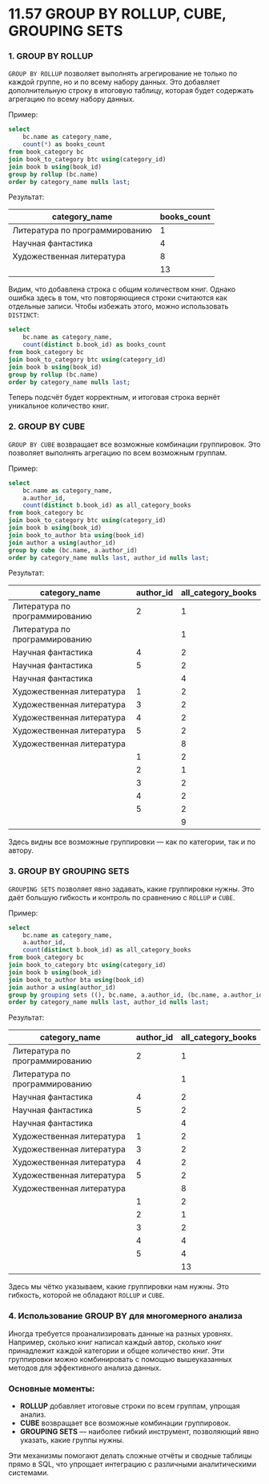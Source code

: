 # 11.57 GROUP BY ROLLUP, CUBE, GROUPING SETS

### 1. **GROUP BY ROLLUP**

`GROUP BY ROLLUP` позволяет выполнять агрегирование не только по каждой группе, но и по всему набору данных. Это добавляет дополнительную строку в итоговую таблицу, которая будет содержать агрегацию по всему набору данных.

Пример:

```sql
select
    bc.name as category_name,
    count(*) as books_count
from book_category bc
join book_to_category btc using(category_id)
join book b using(book_id)
group by rollup (bc.name)
order by category_name nulls last;
```

Результат:

| category_name | books_count |
| --- | --- |
| Литература по программированию | 1 |
| Научная фантастика | 4 |
| Художественная литература | 8 |
|  | 13 |

Видим, что добавлена строка с общим количеством книг. Однако ошибка здесь в том, что повторяющиеся строки считаются как отдельные записи. Чтобы избежать этого, можно использовать `DISTINCT`:

```sql
select
    bc.name as category_name,
    count(distinct b.book_id) as books_count
from book_category bc
join book_to_category btc using(category_id)
join book b using(book_id)
group by rollup (bc.name)
order by category_name nulls last;
```

Теперь подсчёт будет корректным, и итоговая строка вернёт уникальное количество книг.

### 2. **GROUP BY CUBE**

`GROUP BY CUBE` возвращает все возможные комбинации группировок. Это позволяет выполнять агрегацию по всем возможным группам.

Пример:

```sql
select
    bc.name as category_name,
    a.author_id,
    count(distinct b.book_id) as all_category_books
from book_category bc
join book_to_category btc using(category_id)
join book b using(book_id)
join book_to_author bta using(book_id)
join author a using(author_id)
group by cube (bc.name, a.author_id)
order by category_name nulls last, author_id nulls last;
```

Результат:

| category_name | author_id | all_category_books |
| --- | --- | --- |
| Литература по программированию | 2 | 1 |
| Литература по программированию |  | 1 |
| Научная фантастика | 4 | 2 |
| Научная фантастика | 5 | 2 |
| Научная фантастика |  | 4 |
| Художественная литература | 1 | 2 |
| Художественная литература | 3 | 2 |
| Художественная литература | 4 | 2 |
| Художественная литература | 5 | 2 |
| Художественная литература |  | 8 |
|  | 1 | 2 |
|  | 2 | 1 |
|  | 3 | 2 |
|  | 4 | 2 |
|  | 5 | 2 |
|  |  | 9 |

Здесь видны все возможные группировки — как по категории, так и по автору.

### 3. **GROUP BY GROUPING SETS**

`GROUPING SETS` позволяет явно задавать, какие группировки нужны. Это даёт большую гибкость и контроль по сравнению с `ROLLUP` и `CUBE`.

Пример:

```sql
select
    bc.name as category_name,
    a.author_id,
    count(distinct b.book_id) as all_category_books
from book_category bc
join book_to_category btc using(category_id)
join book b using(book_id)
join book_to_author bta using(book_id)
join author a using(author_id)
group by grouping sets ((), bc.name, a.author_id, (bc.name, a.author_id))
order by category_name nulls last, author_id nulls last;
```

Результат:

| category_name | author_id | all_category_books |
| --- | --- | --- |
| Литература по программированию | 2 | 1 |
| Литература по программированию |  | 1 |
| Научная фантастика | 4 | 2 |
| Научная фантастика | 5 | 2 |
| Научная фантастика |  | 4 |
| Художественная литература | 1 | 2 |
| Художественная литература | 3 | 2 |
| Художественная литература | 4 | 2 |
| Художественная литература | 5 | 2 |
| Художественная литература |  | 8 |
|  | 1 | 2 |
|  | 2 | 1 |
|  | 3 | 2 |
|  | 4 | 4 |
|  | 5 | 4 |
|  |  | 13 |

Здесь мы чётко указываем, какие группировки нам нужны. Это гибкость, которой не обладают `ROLLUP` и `CUBE`.

### 4. **Использование GROUP BY для многомерного анализа**

Иногда требуется проанализировать данные на разных уровнях. Например, сколько книг написал каждый автор, сколько книг принадлежит каждой категории и общее количество книг. Эти группировки можно комбинировать с помощью вышеуказанных методов для эффективного анализа данных.

### Основные моменты:

- **ROLLUP** добавляет итоговые строки по всем группам, упрощая анализ.
- **CUBE** возвращает все возможные комбинации группировок.
- **GROUPING SETS** — наиболее гибкий инструмент, позволяющий явно указать, какие группы нужны.

Эти механизмы помогают делать сложные отчёты и сводные таблицы прямо в SQL, что упрощает интеграцию с различными аналитическими системами.